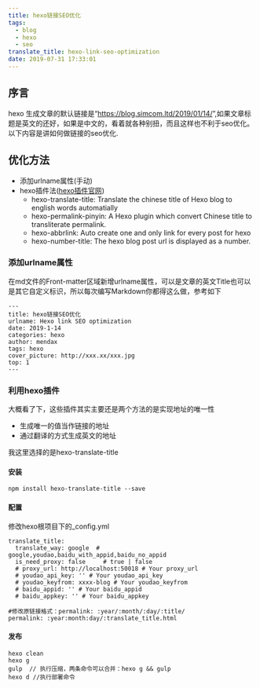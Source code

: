 ```yaml
---
title: hexo链接SEO优化
tags:
  - blog
  - hexo
  - seo
translate_title: hexo-link-seo-optimization
date: 2019-07-31 17:33:01
---
```

## 序言 ##
hexo 生成文章的默认链接是“https://blog.simcom.ltd/2019/01/14/<Markdown file name>”,如果文章标题是英文的还好，如果是中文的，看着就各种别扭，而且这样也不利于seo优化。以下内容是讲如何做链接的seo优化.
<!--more-->
## 优化方法 ##
- 添加urlname属性(手动)
- hexo插件法([hexo插件官网](https://hexo.io/plugins/index.html))
	- hexo-translate-title: Translate the chinese title of Hexo blog to english words automatially
	- hexo-permalink-pinyin: A Hexo plugin which convert Chinese title to transliterate permalink.
	- hexo-abbrlink: Auto create one and only link for every post for hexo
	- hexo-number-title: The hexo blog post url is displayed as a number.

### 添加urlname属性 ###
在md文件的Front-matter区域新增urlname属性，可以是文章的英文Title也可以是其它自定义标识，所以每次编写Markdown你都得这么做，参考如下
<pre><code>---
title: hexo链接SEO优化
urlname: Hexo link SEO optimization
date: 2019-1-14 
categories: hexo
author: mendax
tags: hexo
cover_picture: http://xxx.xx/xxx.jpg
top: 1
---
</pre></code>

### 利用hexo插件 ###
大概看了下，这些插件其实主要还是两个方法的是实现地址的唯一性

- 生成唯一的值当作链接的地址
- 通过翻译的方式生成英文的地址

我这里选择的是hexo-translate-title
#### 安装 ####
<pre><code>npm install hexo-translate-title --save
</pre></code>
#### 配置 ####
修改hexo根项目下的_config.yml
<pre><code>translate_title:
  translate_way: google  # google,youdao,baidu_with_appid,baidu_no_appid
  is_need_proxy: false     # true | false
  # proxy_url: http://localhost:50018 # Your proxy_url
  # youdao_api_key: '' # Your youdao_api_key
  # youdao_keyfrom: xxxx-blog # Your youdao_keyfrom
  # baidu_appid: '' # Your baidu_appid
  # baidu_appkey: '' # Your baidu_appkey
</pre></code>
<pre><code>#修改原链接格式：permalink: :year/:month/:day/:title/
permalink: :year:month:day/:translate_title.html
</pre></code>
#### 发布 ####
<pre><code>hexo clean
hexo g
gulp  // 执行压缩，两条命令可以合并：hexo g && gulp
hexo d //执行部署命令
</pre></code>



